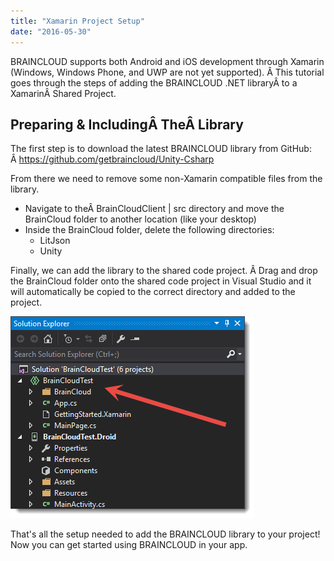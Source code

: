 ```yaml
---
title: "Xamarin Project Setup"
date: "2016-05-30"
---
```


BRAINCLOUD supports both Android and iOS development through Xamarin (Windows, Windows Phone, and UWP are not yet supported). Â This tutorial goes through the steps of adding the BRAINCLOUD .NET libraryÂ to a XamarinÂ Shared Project.

## Preparing & IncludingÂ TheÂ Library

The first step is to download the latest BRAINCLOUD library from GitHub: Â https://github.com/getbraincloud/Unity-Csharp

From there we need to remove some non-Xamarin compatible files from the library.

- Navigate to theÂ BrainCloudClient | src directory and move the BrainCloud folder to another location (like your desktop)
- Inside the BrainCloud folder, delete the following directories:
    - LitJson
    - Unity

Finally, we can add the library to the shared code project. Â Drag and drop the BrainCloud folder onto the shared code project in Visual Studio and it will automatically be copied to the correct directory and added to the project.

[![xamarinDocAddToProject](images/xamarinDocAddToProject.png)](images/xamarinDocAddToProject.png)

That's all the setup needed to add the BRAINCLOUD library to your project! Now you can get started using BRAINCLOUD in your app.
